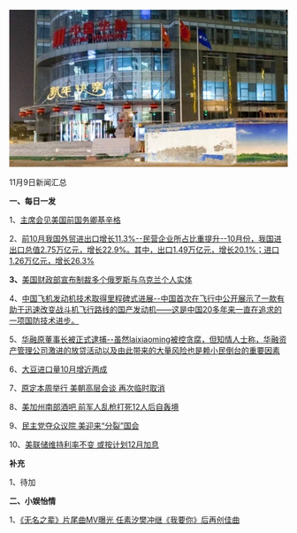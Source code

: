    ![11_01](.\11_09.jpg)

11月9日新闻汇总

**一、每日一发**

1、[主席会见美国前国务卿基辛格 ](http://paper.people.com.cn/rmrb/html/2018-11/09/nw.D110000renmrb_20181109_4-01.htm)

2、[前10月我国外贸进出口增长11.3%--民营企业所占比重提升--10月份，我国进出口总值2.75万亿元，增长22.9%。其中，出口1.49万亿元，增长20.1%；进口1.26万亿元，增长26.3%](http://paper.people.com.cn/rmrb/html/2018-11/09/nw.D110000renmrb_20181109_3-02.htm)

**3、**[美国财政部宣布制裁多个俄罗斯与乌克兰个人实体](https://news.163.com/18/1109/03/E04VVMR20001875P.html)

4、[中国飞机发动机技术取得里程碑式进展--中国首次在飞行中公开展示了一款有助于迅速改变战斗机飞行路线的国产发动机——这是中国20多年来一直在追求的一项国防技术进步。](http://www.ftchinese.com/story/001080152)

5、[华融原董事长被正式逮捕--虽然laixiaoming被控贪腐，但知情人士称，华融资产管理公司激进的放贷活动以及由此带来的大量风险也是赖小民倒台的重要因素](http://www.ftchinese.com/story/001080146)

6、[大豆进口量10月增近两成](https://www.zaobao.com/finance/china/story20181109-906044)

7、[原定本周举行 美朝高层会谈 再次临时取消](https://www.zaobao.com/news/world/story20181109-905968)

8、[美加州南部酒吧 前军人乱枪打死12人后自轰境](https://www.zaobao.com/news/world/story20181109-905963)

9、[民主党夺众议院 美迎来“分裂”国会](https://www.zaobao.com/news/world/story20181108-905668)

10、[美联储维持利率不变 或按计划12月加息](https://www.zaobao.com/realtime/world/story20181109-906064)



**补充**

1、待加



**二、小娱怡情**

1、[《无名之辈》片尾曲MV曝光 任素汐樊冲继《我要你》后再创佳曲](http://movie.67.com/dyjz/2018/11/08/932908.html)